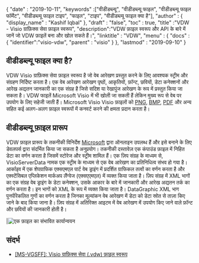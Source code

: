 {
  "date" : "2019-10-11",
  "keywords" :["वीडीडब्ल्यू", "वीडीडब्ल्यू फाइल", "वीडीडब्ल्यू फाइल फॉर्मेट", "वीडीडब्ल्यू फाइल टाइप", "फाइल", "टाइप", "वीडीडब्ल्यू फाइल क्या है"],
  "author" : {
    "display_name" : "Kashif Iqbal"
},
  "draft" : "false",
  "toc" : true,
  "title" :"VDW - Visio ग्राफ़िक्स सेवा फ़ाइल स्वरूप",
  "description":"VDW फ़ाइल स्वरूप और API के बारे में जानें जो VDW फ़ाइलें बना और खोल सकते हैं।",
  "linktitle" : "VDW",
  "menu" : {
    "docs" : {
      "identifier":"visio-vdw",
      "parent" : "visio"
}
},
  "lastmod" : "2019-09-10"
}
## वीडीडब्ल्यू फाइल क्या है?

VDW Visio ग्राफ़िक्स सेवा फ़ाइल स्वरूप है जो वेब आरेखण प्रस्तुत करने के लिए आवश्यक स्ट्रीम और संग्रहण निर्दिष्ट करता है। एक वेब आरेखण आरेखण पृष्ठों, आकृतियों, फ़ॉन्ट, छवियों, डेटा कनेक्शनों और आरेख अद्यतन जानकारी का एक संग्रह है जिसे सदिश या रेखापुंज आरेखण के रूप में प्रस्तुत किया जा सकता है। VDW फाइलें Microsoft Visio में भी खोली जा सकती हैं लेकिन मुख्य रूप से वेब पर उपयोग के लिए सहेजी जाती हैं। Microsoft Visio Visio फ़ाइलों को [PNG](/hi/image/png/), [BMP](/hi/image/bmp/), [PDF](/hi/pdf/) और अन्य सहित कई अलग-अलग फ़ाइल स्वरूपों में कनवर्ट करने की क्षमता प्रदान करता है।

## **वीडीडब्ल्यू** फ़ाइल प्रारूप

VDW फ़ाइल प्रारूप के तकनीकी विनिर्देश [Microsoft](https://msdn.microsoft.com/en-us/library/dd924076(v#office.12).aspx) द्वारा ऑनलाइन उपलब्ध हैं और इसे बनाने के लिए डेवलपर्स द्वारा संदर्भित किया जा सकता है अनुप्रयोग। तकनीकी दस्तावेज़ एक कंपाउंड फ़ाइल में निहित डेटा का वर्णन करता है जिसमें स्टोरेज और स्ट्रीम शामिल हैं। एक ज़िप संग्रह के माध्यम से, VisioServerData नामक एक स्ट्रीम के माध्यम से एक वेब आरेखण का प्रतिनिधित्व संभव हो गया है। आर्काइव में एक शेपग्राफिक एक्सएमएल पार्ट वेब ड्राइंग में प्रदर्शित ग्राफिकल तत्वों का वर्णन करता है और एक्स्टेंसिबल एप्लिकेशन मार्कअप लैंग्वेज (एक्सएएमएल) में व्यक्त किया जाता है। ज़िप संग्रह में XML भागों का एक संग्रह वेब ड्राइंग के डेटा कनेक्शन, उसके आकार के बारे में जानकारी और आरेख अद्यतन तर्क का वर्णन करता है। इन भागों को XML के रूप में व्यक्त किया जाता है। DataGraphic XML भाग पुनर्परिकलित गुणों का वर्णन करता है जिनका मूल्यांकन वेब आरेखण में डेटा को डेटा स्रोत से ताज़ा किए जाने के बाद किया जाना है। ज़िप संग्रह में अतिरिक्त आइटम में वेब आरेखण में उपयोग किए जाने वाले फ़ॉन्ट और छवियों की जानकारी होती है।

|![एक फ़ाइल का संभावित कार्यान्वयन](/hi/web/vdw.png "एक फ़ाइल का संभावित कार्यान्वयन")

## संदर्भ

* [[MS-VGSFF]: Visio ग्राफ़िक्स सेवा (.vdw) फ़ाइल स्वरूप](https://msdn.microsoft.com/en-us/library/dd924076(v#office.12).aspx)


